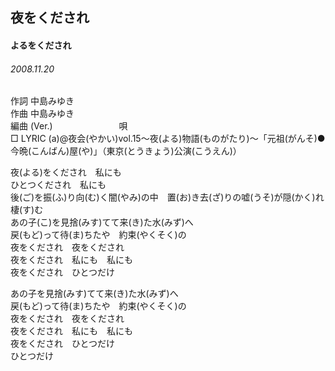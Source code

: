 ## 夜をくだされ
#### よるをくだされ
###### 2008.11.20


作詞     中島みゆき　　　　　   
作曲      中島みゆき  　　　   
編曲 (Ver.) 　　　　　　　
唄     　     
□ LYRIC (a)@夜会(やかい)vol.15～夜(よる)物語(ものがたり)～「元祖(がんそ)●今晩(こんばん)屋(や)」（東京(とうきょう)公演(こうえん)）   
   
夜(よる)をくだされ　私にも   
ひとつくだされ　私にも   
後(ご)を振(ふ)り向(む)く闇(やみ)の中　置(お)き去(ざ)りの嘘(うそ)が隠(かく)れ棲(す)む   
あの子(こ)を見捨(みす)てて来(き)た水(みず)へ   
戻(もど)って待(ま)ちたや　約束(やくそく)の   
夜をくだされ　夜をくだされ   
夜をくだされ　私にも　私にも   
夜をくだされ　ひとつだけ   
   
あの子を見捨(みす)てて来(き)た水(みず)へ   
戻(もど)って待(ま)ちたや　約束(やくそく)の   
夜をくだされ　夜をくだされ   
夜をくだされ　私にも　私にも   
夜をくだされ　ひとつだけ   
ひとつだけ   